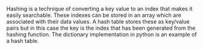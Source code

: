 Hashing is a technique of converting a key value to an index that makes it easily searchable. These indexes can be stored in an array which are associated with their data values. A hash table stores these as key/value pairs but in this case the key is the index that has been generated from the hashing function.
The dictionary implementation in python is an example of a hash table.